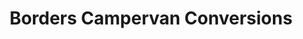 ---
title: "Borders Campervan Conversions"
url: /hawick/borders-campervan-conversions/
shop: car repair
---